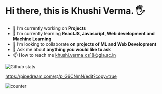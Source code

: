    # Hi there, this is Khushi Verma. 🖐









- 🔭 I’m currently working on **Projects** 
- 🌱 I’m currently learning **ReactJS, Javascript, Web development and Machine Learning**
- 👯 I’m looking to collaborate **on projects of ML and Web Development**
- 💬 Ask me about **anything you would like to ask**
- 📫 How to reach me [khushi.verma_cs18@gla.ac.in]()

![Github stats](https://github-readme-stats.vercel.app/api?username=Khushi-Verma)

https://pipedream.com/@/p_G6CNmN/edit?copy=true

![counter](https://[https://pipedream.com/@/p_G6CNmN/edit?copy=true].m.pipedream.net)

